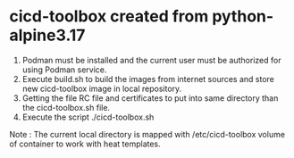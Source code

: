 # cicd-toolbox created from python-alpine3.17

1. Podman must be installed and the current user must be authorized for using Podman service.
2. Execute build.sh to build the images from internet sources and store new cicd-toolbox image in local repository.
3. Getting the file RC file and certificates to put into same directory than the cicd-toolbox.sh file.
4. Execute the script ./cicd-toolbox.sh

Note : The current local directory is mapped with /etc/cicd-toolbox volume of container to work with heat templates.
